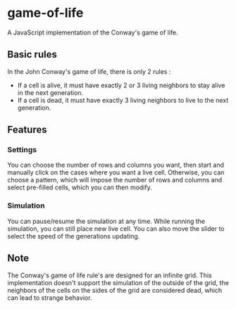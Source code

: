 # game-of-life
A JavaScript implementation of the Conway's game of life.

## Basic rules
In the John Conway's game of life, there is only 2 rules :
* If a cell is alive, it must have exactly 2 or 3 living neighbors to stay alive in the next generation.
* If a cell is dead, it must have exactly 3 living neighbors to live to the next generation.

## Features
### Settings
You can choose the number of rows and columns you want, then start and manually click on the cases where you want a live cell.
Otherwise, you can choose a pattern, which will impose the number of rows and columns and select pre-filled cells, which you can then modify.

### Simulation
You can pause/resume the simulation at any time.
While running the simulation, you can still place new live cell.
You can also move the slider to select the speed of the generations updating.

## Note
The Conway's game of life rule's are designed for an infinite grid.
This implementation doesn't support the simulation of the outside of the grid, the neighbors of the cells on the sides of the grid are considered dead, which can lead to strange behavior.
